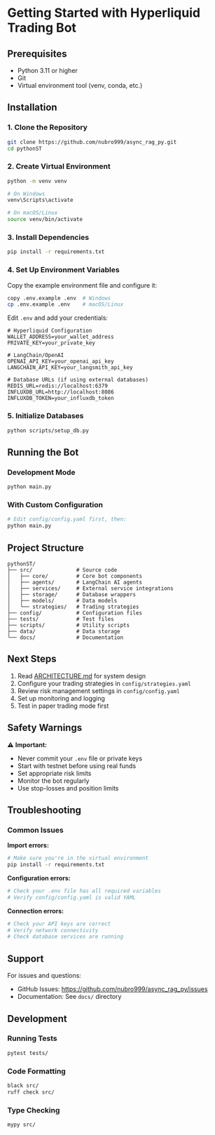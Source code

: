 # Getting Started with Hyperliquid Trading Bot

## Prerequisites

- Python 3.11 or higher
- Git
- Virtual environment tool (venv, conda, etc.)

## Installation

### 1. Clone the Repository

```bash
git clone https://github.com/nubro999/async_rag_py.git
cd pythonST
```

### 2. Create Virtual Environment

```bash
python -m venv venv

# On Windows
venv\Scripts\activate

# On macOS/Linux
source venv/bin/activate
```

### 3. Install Dependencies

```bash
pip install -r requirements.txt
```

### 4. Set Up Environment Variables

Copy the example environment file and configure it:

```bash
copy .env.example .env  # Windows
cp .env.example .env    # macOS/Linux
```

Edit `.env` and add your credentials:

```env
# Hyperliquid Configuration
WALLET_ADDRESS=your_wallet_address
PRIVATE_KEY=your_private_key

# LangChain/OpenAI
OPENAI_API_KEY=your_openai_api_key
LANGCHAIN_API_KEY=your_langsmith_api_key

# Database URLs (if using external databases)
REDIS_URL=redis://localhost:6379
INFLUXDB_URL=http://localhost:8086
INFLUXDB_TOKEN=your_influxdb_token
```

### 5. Initialize Databases

```bash
python scripts/setup_db.py
```

## Running the Bot

### Development Mode

```bash
python main.py
```

### With Custom Configuration

```bash
# Edit config/config.yaml first, then:
python main.py
```

## Project Structure

```
pythonST/
├── src/              # Source code
│   ├── core/         # Core bot components
│   ├── agents/       # LangChain AI agents
│   ├── services/     # External service integrations
│   ├── storage/      # Database wrappers
│   ├── models/       # Data models
│   └── strategies/   # Trading strategies
├── config/           # Configuration files
├── tests/            # Test files
├── scripts/          # Utility scripts
├── data/             # Data storage
└── docs/             # Documentation
```

## Next Steps

1. Read [ARCHITECTURE.md](../ARCHITECTURE.md) for system design
2. Configure your trading strategies in `config/strategies.yaml`
3. Review risk management settings in `config/config.yaml`
4. Set up monitoring and logging
5. Test in paper trading mode first

## Safety Warnings

⚠️ **Important:**
- Never commit your `.env` file or private keys
- Start with testnet before using real funds
- Set appropriate risk limits
- Monitor the bot regularly
- Use stop-losses and position limits

## Troubleshooting

### Common Issues

**Import errors:**
```bash
# Make sure you're in the virtual environment
pip install -r requirements.txt
```

**Configuration errors:**
```bash
# Check your .env file has all required variables
# Verify config/config.yaml is valid YAML
```

**Connection errors:**
```bash
# Check your API keys are correct
# Verify network connectivity
# Check database services are running
```

## Support

For issues and questions:
- GitHub Issues: https://github.com/nubro999/async_rag_py/issues
- Documentation: See `docs/` directory

## Development

### Running Tests

```bash
pytest tests/
```

### Code Formatting

```bash
black src/
ruff check src/
```

### Type Checking

```bash
mypy src/
```
